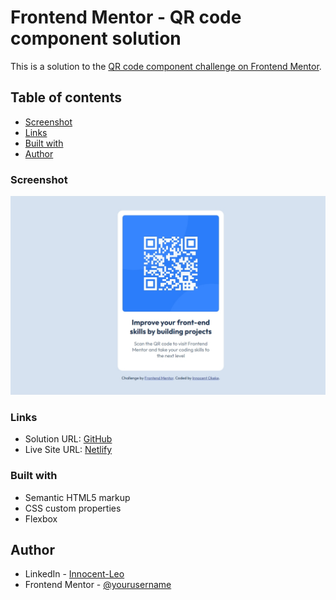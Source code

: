 # Frontend Mentor - QR code component solution

This is a solution to the [QR code component challenge on Frontend Mentor](https://www.frontendmentor.io/challenges/qr-code-component-iux_sIO_H).

## Table of contents

- [Screenshot](#screenshot)
- [Links](#links)
- [Built with](#built-with)
- [Author](#author)

### Screenshot

![](./my-preview.jpg)

### Links

- Solution URL: [GitHub](https://github.com/Innocent-Leo/QR-code-component.git)
- Live Site URL: [Netlify](https://css-qr-code-component.netlify.app/)

### Built with

- Semantic HTML5 markup
- CSS custom properties
- Flexbox

## Author

- LinkedIn - [Innocent-Leo](https://www.linkedin.com/in/innocent-okeke-55990b20a)
- Frontend Mentor - [@yourusername](https://www.frontendmentor.io/profile/Innocent-Leo)
